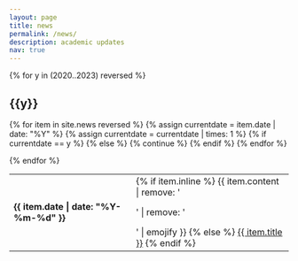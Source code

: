 ```yaml
---
layout: page
title: news
permalink: /news/
description: academic updates
nav: true
---
```



<div class="news">
  <div class="table-responsive">
  {% for y in (2020..2023) reversed %}
  <table class="table table-sm table-borderless">
  <h2 class="year">{{y}}</h2>
  {% for item in site.news reversed %}
    {% assign currentdate = item.date | date: "%Y" %}
    {% assign currentdate = currentdate | times: 1 %}
    {% if currentdate == y %}
      <tr>
        <td scope="row"><strong>{{ item.date | date: "%Y-%m-%d" }}</strong></td>
        <td>
          {% if item.inline %}
            {{ item.content | remove: '<p>' | remove: '</p>' | emojify }}
          {% else %}
            <a class="news-title" href="{{ item.url | relative_url }}">{{ item.title }}</a>
          {% endif %}
        </td>
      </tr>
    {% else %}
      {% continue %}
    {% endif %}
  {% endfor %}

  {% endfor %}
